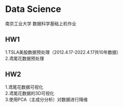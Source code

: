 # Data Science
南京工业大学
数据科学基础上机作业

## HW1  
1.TSLA美股数据预处理（2012.4.17-2022.4.17共10年数据）  
2.鸢尾花数据预处理  
  
## HW2  
1.鸢尾花数据可视化  
2.鸢尾花数据的3D可视化  
3.使用PCA（主成分分析）对数据进行降维